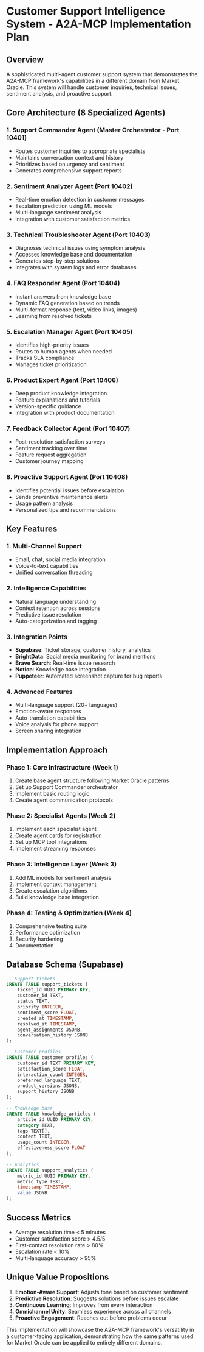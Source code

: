 # Customer Support Intelligence System - A2A-MCP Implementation Plan

## Overview
A sophisticated multi-agent customer support system that demonstrates the A2A-MCP framework's capabilities in a different domain from Market Oracle. This system will handle customer inquiries, technical issues, sentiment analysis, and proactive support.

## Core Architecture (8 Specialized Agents)

### 1. **Support Commander Agent** (Master Orchestrator - Port 10401)
- Routes customer inquiries to appropriate specialists
- Maintains conversation context and history
- Prioritizes based on urgency and sentiment
- Generates comprehensive support reports

### 2. **Sentiment Analyzer Agent** (Port 10402)
- Real-time emotion detection in customer messages
- Escalation prediction using ML models
- Multi-language sentiment analysis
- Integration with customer satisfaction metrics

### 3. **Technical Troubleshooter Agent** (Port 10403)
- Diagnoses technical issues using symptom analysis
- Accesses knowledge base and documentation
- Generates step-by-step solutions
- Integrates with system logs and error databases

### 4. **FAQ Responder Agent** (Port 10404)
- Instant answers from knowledge base
- Dynamic FAQ generation based on trends
- Multi-format response (text, video links, images)
- Learning from resolved tickets

### 5. **Escalation Manager Agent** (Port 10405)
- Identifies high-priority issues
- Routes to human agents when needed
- Tracks SLA compliance
- Manages ticket prioritization

### 6. **Product Expert Agent** (Port 10406)
- Deep product knowledge integration
- Feature explanations and tutorials
- Version-specific guidance
- Integration with product documentation

### 7. **Feedback Collector Agent** (Port 10407)
- Post-resolution satisfaction surveys
- Sentiment tracking over time
- Feature request aggregation
- Customer journey mapping

### 8. **Proactive Support Agent** (Port 10408)
- Identifies potential issues before escalation
- Sends preventive maintenance alerts
- Usage pattern analysis
- Personalized tips and recommendations

## Key Features

### 1. **Multi-Channel Support**
- Email, chat, social media integration
- Voice-to-text capabilities
- Unified conversation threading

### 2. **Intelligence Capabilities**
- Natural language understanding
- Context retention across sessions
- Predictive issue resolution
- Auto-categorization and tagging

### 3. **Integration Points**
- **Supabase**: Ticket storage, customer history, analytics
- **BrightData**: Social media monitoring for brand mentions
- **Brave Search**: Real-time issue research
- **Notion**: Knowledge base integration
- **Puppeteer**: Automated screenshot capture for bug reports

### 4. **Advanced Features**
- Multi-language support (20+ languages)
- Emotion-aware responses
- Auto-translation capabilities
- Voice analysis for phone support
- Screen sharing integration

## Implementation Approach

### Phase 1: Core Infrastructure (Week 1)
1. Create base agent structure following Market Oracle patterns
2. Set up Support Commander orchestrator
3. Implement basic routing logic
4. Create agent communication protocols

### Phase 2: Specialist Agents (Week 2)
1. Implement each specialist agent
2. Create agent cards for registration
3. Set up MCP tool integrations
4. Implement streaming responses

### Phase 3: Intelligence Layer (Week 3)
1. Add ML models for sentiment analysis
2. Implement context management
3. Create escalation algorithms
4. Build knowledge base integration

### Phase 4: Testing & Optimization (Week 4)
1. Comprehensive testing suite
2. Performance optimization
3. Security hardening
4. Documentation

## Database Schema (Supabase)

```sql
-- Support tickets
CREATE TABLE support_tickets (
    ticket_id UUID PRIMARY KEY,
    customer_id TEXT,
    status TEXT,
    priority INTEGER,
    sentiment_score FLOAT,
    created_at TIMESTAMP,
    resolved_at TIMESTAMP,
    agent_assignments JSONB,
    conversation_history JSONB
);

-- Customer profiles
CREATE TABLE customer_profiles (
    customer_id TEXT PRIMARY KEY,
    satisfaction_score FLOAT,
    interaction_count INTEGER,
    preferred_language TEXT,
    product_versions JSONB,
    support_history JSONB
);

-- Knowledge base
CREATE TABLE knowledge_articles (
    article_id UUID PRIMARY KEY,
    category TEXT,
    tags TEXT[],
    content TEXT,
    usage_count INTEGER,
    effectiveness_score FLOAT
);

-- Analytics
CREATE TABLE support_analytics (
    metric_id UUID PRIMARY KEY,
    metric_type TEXT,
    timestamp TIMESTAMP,
    value JSONB
);
```

## Success Metrics
- Average resolution time < 5 minutes
- Customer satisfaction score > 4.5/5
- First-contact resolution rate > 80%
- Escalation rate < 10%
- Multi-language accuracy > 95%

## Unique Value Propositions
1. **Emotion-Aware Support**: Adjusts tone based on customer sentiment
2. **Predictive Resolution**: Suggests solutions before issues escalate
3. **Continuous Learning**: Improves from every interaction
4. **Omnichannel Unity**: Seamless experience across all channels
5. **Proactive Engagement**: Reaches out before problems occur

This implementation will showcase the A2A-MCP framework's versatility in a customer-facing application, demonstrating how the same patterns used for Market Oracle can be applied to entirely different domains.
